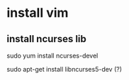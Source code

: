 # install vim

## install ncurses lib

sudo yum install ncurses-devel

sudo apt-get install libncurses5-dev (?)


